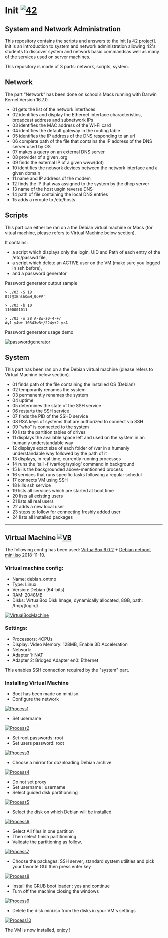 # Init [![42](https://i.imgur.com/9NXfcit.jpg)](i.imgur.com/9NXfcit.jpg)

## System and Network Administration

This repository contains the scripts and answers to the <a href="https://cdn.intra.42.fr/pdf/pdf/886/fillit.en.pdf" target="_blank">init [a 42 project]</a>. Init is an introduction to system and network administration allowing 42's students to discover system and network basic commandsas well as many of the services used on server machines.

This repository is made of 3 parts: network, scripts, system.


## Network

The part “Network” has been done on school’s Macs running with Darwin Kernel Version 16.7.0.

- 01 gets the list of the network interfaces
- 02 identifies and display the Ethernet interface characteristics, broadcast address and subnetwork IPs
- 03 identifies the MAC address of the Wi-Fi card 
- 04 identifies the default gateway in the routing table
- 05 identifies the IP address of the DNS responding to an url
- 06 complete path of the file that contains the IP address of the DNS server used by OS
- 07 makes a query on an external DNS server 
- 08 provider of a given .org
- 09 finds the external IP of a given www(dot)
- 10 identifies the network devices between the network interface and a given domain
- 11 name and IP address of the modem
- 12 finds the IP that was assigned to the system by the dhcp server
- 13 name of the host usgin reverse DNS
- 14 path of file containing the local DNS entries
- 15 adds a reroute to /etc/hosts

## Scripts

This part can either be ran on a the Debian virtual machine or Macs (for vitual machine, please refers to Virtual Machine below section).

It contains:

- a script which displays only the login, UID and Path of each entry of the /etc/passwd file, 
- a script which delete an ACTIVE user on the VM (make sure you logged in ssh before), 
- and a password generator

Password generator output sample

```SHELL=
> ./03 -S 18
0t)@IEnlhQmH_0o#V'

> ./03 -b 10
1100001011

> ./03 -o 28 A-Bw-z0-4-+/
Ay1-y4w+-10343wB+/224y+2-yzA

```

Password generator usage demo

[![passwordgenerator](https://i.imgur.com/IdsM678.gif)](i.imgur.com/IdsM678.gif)


## System

This part has been ran on a the Debian virtual machine (please refers to Virtual Machine below section).

- 01 finds path of the file containing the installed OS (Debian)
- 02 temporarily renames the system 
- 03 permanently renames the system
- 04 uptime
- 05 determines the state of the SSH service
- 06 restarts the SSH service
- 07 finds the PID of the SSHD service
- 08 RSA keys of systems that are authorized to connect via SSH
- 09 "who" is connected to the system
- 10 lists the partition tables of drives
- 11 displays the available space left and used on the system in an humanly understandable way
- 12 displays exact size of each folder of /var in a humanly understandable way followed by the path of it  
- 13 displays, in real time, currently running processes 
- 14 runs the ‘tail -f /var/log/syslog‘ command in background
- 15 kills the backgrounded above-mentionned process
- 16 services that runs specific tasks following a regular schedul
- 17 connects VM using SSH
- 18 kills ssh service
- 19 lists all services which are started at boot time
- 20 lists all existing users
- 21 lists all real users
- 22 adds a new local user
- 23 steps to follow for connecting freshly added user
- 24 lists all installed packages

---

## Virtual Machine [![VB](https://i.imgur.com/ZtM4EYJ.png)](i.imgur.com/ZtM4EYJ.png)

The following config has been used: <a href="https://www.virtualbox.org/wiki/Downloads" target="_blank">VirtualBox 6.0.2</a> + <a href="http://ftp.nl.debian.org/debian/dists/stretch/main/installer-amd64/current/images/netboot/" target="_blank">Debian netboot mini.iso</a> 2018-11-10.

### Virtual machine config:

- Name: debian_ontmp
- Type: Linux
- Version: Debian (64-bits)
- RAM: 2048MB
- Disks: VirtualBox Disk Image, dynamically allocated, 8GB, path: /tmp/[login]/

[![VirtualBoxMachine](https://i.imgur.com/TbLbIvc.png)](i.imgur.com/TbLbIvc.png)

### Settings:

- Processors: 4CPUs
- Display: Video Memory: 128MB, Enable 3D Acceleration
- Network:
- Adapter 1: NAT
- Adapter 2: Bridged Adapter en0: Ethernet

This enables SSH connection required by the "system" part.

### Installing Virtual Machine

- Boot has been made on mini.iso.
- Configure the network

[![Process1](https://i.imgur.com/ylJVIEF.png)](i.imgur.com/ylJVIEF.png)

- Set username

[![Process2](https://i.imgur.com/zajQ4n4.png)](i.imgur.com/zajQ4n4.png)

- Set root passwords: root
- Set users password: root

[![Process3](https://i.imgur.com/fYCCeNJ.png)](i.imgur.com/fYCCeNJ.png)

- Choose a mirror for doznloading Debian archive

[![Process4](https://i.imgur.com/g6IZAuI.png)](i.imgur.com/g6IZAuI.png)

- Do not set proxy
- Set username : username
- Select guided disk partitionning

[![Process5](https://i.imgur.com/XkQY4fS.png)](i.imgur.com/XkQY4fS.png)

- Select the disk on which Debian will be installed

[![Process6](https://i.imgur.com/NjIx3Z9.png)](i.imgur.com/NjIx3Z9.png)

- Select All files in one partition
- Then select finish partitionning
- Validate the partitioning as follow,

[![Process7](https://i.imgur.com/uv0UeLu.png)](i.imgur.com/uv0UeLu.png)

- Choose the packages: SSH server, standard system utilities and pick your favorite GUI then press enter key

[![Process8](https://i.imgur.com/0xaF2qY.png)](i.imgur.com/0xaF2qY.png)

- Install the GRUB boot loader : yes and continue
- Turn off the machine closing the windows

[![Process9](https://i.imgur.com/Rt8KPMT.png)](i.imgur.com/Rt8KPMT.png)

- Delete the disk mini.iso from the disks in your VM's settings

[![Process10](https://i.imgur.com/PdC3Ys4.png)](i.imgur.com/PdC3Ys4.png)

The VM is now installed, enjoy !
